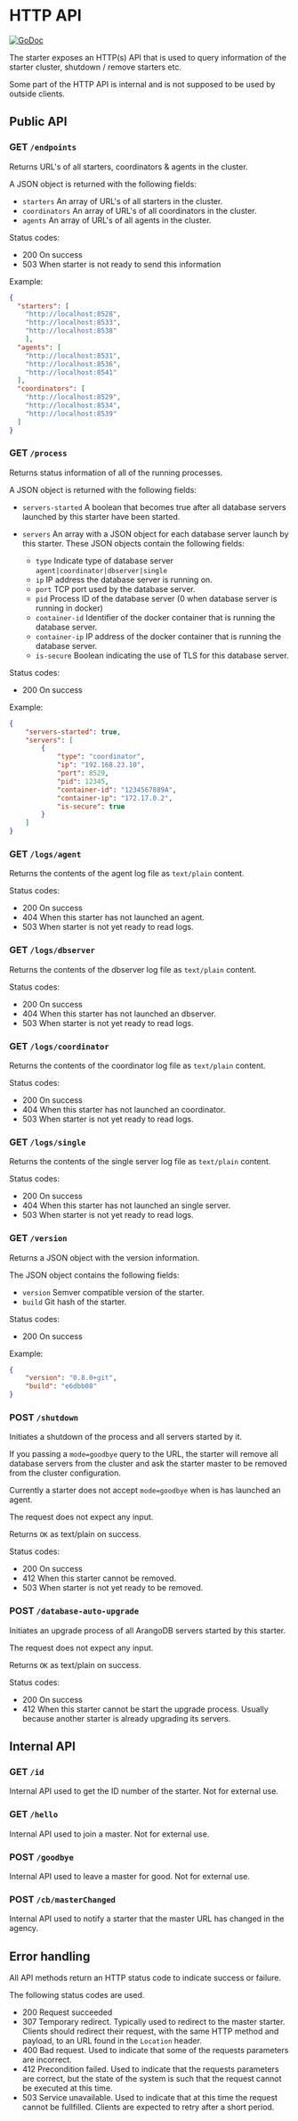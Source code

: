 # HTTP API 

[![GoDoc](https://godoc.org/github.com/arangodb-helper/arangodb/client?status.svg)](http://godoc.org/github.com/arangodb-helper/arangodb/client)

The starter exposes an HTTP(s) API that is used to query information of the starter cluster,
shutdown / remove starters etc.

Some part of the HTTP API is internal and is not supposed to be used by outside clients.

## Public API

### GET `/endpoints` 

Returns URL's of all starters, coordinators & agents in the cluster.

A JSON object is returned with the following fields:

- `starters` An array of URL's of all starters in the cluster.
- `coordinators` An array of URL's of all coordinators in the cluster.
- `agents` An array of URL's of all agents in the cluster.

Status codes:
- 200 On success 
- 503 When starter is not ready to send this information

Example: 

```json
{
  "starters": [
    "http://localhost:8528",
    "http://localhost:8533",
    "http://localhost:8538"
    ],
  "agents": [
    "http://localhost:8531",
    "http://localhost:8536",
    "http://localhost:8541"
  ],
  "coordinators": [
    "http://localhost:8529",
    "http://localhost:8534",
    "http://localhost:8539"
  ]
}
```

### GET `/process`

Returns status information of all of the running processes.

A JSON object is returned with the following fields:

- `servers-started` A boolean that becomes true after all database servers 
  launched by this starter have been started.
- `servers` An array with a JSON object for each database server launch by   this starter. These JSON objects contain the following fields:

  - `type` Indicate type of database server `agent|coordinator|dbserver|single`
  - `ip` IP address the database server is running on.
  - `port` TCP port used by the database server.
  - `pid` Process ID of the database server (0 when database
    server is running in docker)
  - `container-id` Identifier of the docker container that is running 
    the database server.
  - `container-ip` IP address of the docker container that is running 
    the database server.
  - `is-secure` Boolean indicating the use of TLS for this 
    database server.

Status codes:
- 200 On success 

Example:

```json 
{
    "servers-started": true,
    "servers": [
        {
            "type": "coordinator",
            "ip": "192.168.23.10",
            "port": 8529,
            "pid": 12345,
            "container-id": "1234567889A",
            "container-ip": "172.17.0.2",
            "is-secure": true
        }
    ]
}
```

### GET `/logs/agent` 

Returns the contents of the agent log file as `text/plain` content.

Status codes:
- 200 On success 
- 404 When this starter has not launched an agent.
- 503 When starter is not yet ready to read logs.

### GET `/logs/dbserver` 

Returns the contents of the dbserver log file as `text/plain` content.

Status codes:
- 200 On success 
- 404 When this starter has not launched an dbserver.
- 503 When starter is not yet ready to read logs.

### GET `/logs/coordinator` 

Returns the contents of the coordinator log file as `text/plain` content.

Status codes:
- 200 On success 
- 404 When this starter has not launched an coordinator.
- 503 When starter is not yet ready to read logs.

### GET `/logs/single` 

Returns the contents of the single server log file as `text/plain` content.

Status codes:
- 200 On success 
- 404 When this starter has not launched an single server.
- 503 When starter is not yet ready to read logs.

### GET `/version` 

Returns a JSON object with the version information. 

The JSON object contains the following fields:

- `version` Semver compatible version of the starter.
- `build` Git hash of the starter.

Status codes:
- 200 On success 

Example:

```json
{
    "version": "0.8.0+git",
    "build": "e6dbb08"
}
```

### POST `/shutdown` 

Initiates a shutdown of the process and all servers started by it. 

If you passing a `mode=goodbye` query to the URL, the starter will
remove all database servers from the cluster and ask the starter 
master to be removed from the cluster configuration.

Currently a starter does not accept `mode=goodbye` when is has launched
an agent.

The request does not expect any input.

Returns `OK` as text/plain on success.

Status codes:
- 200 On success 
- 412 When this starter cannot be removed.
- 503 When starter is not yet ready to be removed.

### POST `/database-auto-upgrade`

Initiates an upgrade process of all ArangoDB servers started by this starter.

The request does not expect any input.

Returns `OK` as text/plain on success.

Status codes:

- 200 On success
- 412 When this starter cannot be start the upgrade process. Usually because another starter is already upgrading its servers.

## Internal API

### GET `/id` 

Internal API used to get the ID number of the starter. Not for external use.

### GET `/hello` 

Internal API used to join a master. Not for external use.

### POST `/goodbye` 

Internal API used to leave a master for good. Not for external use.

### POST `/cb/masterChanged`

Internal API used to notify a starter that the master URL has changed
in the agency.

## Error handling 

All API methods return an HTTP status code to indicate success or failure.

The following status codes are used.

- 200 Request succeeded 
- 307 Temporary redirect. Typically used to redirect to the master starter.
  Clients should redirect their request, with the same HTTP method and payload, 
  to an URL found in the `Location` header.
- 400 Bad request. Used to indicate that some of the requests parameters are incorrect.
- 412 Precondition failed. Used to indicate that the requests parameters are correct,
  but the state of the system is such that the request cannot be executed at this time.
- 503 Service unavailable. Used to indicate that at this time the request cannot be 
  fullfilled. Clients are expected to retry after a short period.

